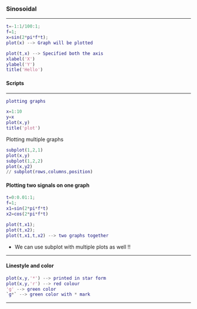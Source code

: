 ### Sinosoidal

---

```matlab
t=-1:1/100:1;
f=1;
x=sin(2*pi*f*t);
plot(x) --> Graph will be plotted

plot(t,x) --> Specified both the axis
xlabel('X')
ylabel('Y')
title('Hello')
```

#### Scripts

---

```matlab
plotting graphs

x=1:10
y=x
plot(x,y)
title('plot')
```

Plotting multiple graphs

```matlab
subplot(1,2,1)
plot(x,y)
subplot(1,2,2)
plot(x,y2)
// subplot(rows,columns,position)
```

#### Plotting two signals on one graph

```matlab
t=0:0.01:1;
f=1;
x1=sin(2*pi*f*t)
x2=cos(2*pi*f*t)

plot(t,x1);
plot(t,x2);
plot(t,x1,t,x2) --> two graphs together
```

- We can use subplot with multiple plots as well !!

---

#### Linestyle and color

```matlab
plot(x,y,'*') --> printed in star form
plot(x,y,'r') --> red colour
'g' --> green color
`g*` --> green color with * mark

```

---




